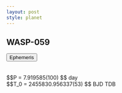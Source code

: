 ```yaml
---
layout: post
style: planet
---
```

<script src="../js/planets.js"></script>

## WASP-059

<!-- Tab links -->
<div class="tab">
<button class="tablinks" onclick="openCity(event, 'Ephemeris')">Ephemeris</button>
</div>

<!-- Tab content -->
<div id="Ephemeris" class="tabcontent" markdown="1">
<br/><br/>
$$P = 7.919585(100) $$ day <br/>
$$T_0 = 2455830.956337(53) $$ BJD TDB
<br/><br/>
<br/><br/>
</div>



<script src="../js/tabs.js"></script>


